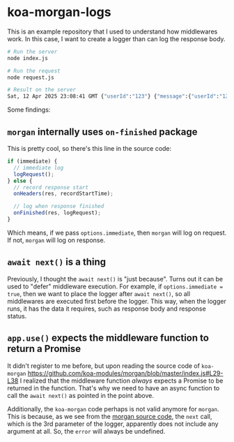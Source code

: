 # koa-morgan-logs

This is an example repository that I used to understand how middlewares work. In this case, I want to create a logger than can log the response body.

```sh
# Run the server
node index.js

# Run the request
node request.js

# Result on the server
Sat, 12 Apr 2025 23:08:41 GMT {"userId":"123"} {"message":{"userId":"123"}}
```

Some findings:

## `morgan` internally uses `on-finished` package

This is pretty cool, so there's this line in the source code:

```js
if (immediate) {
  // immediate log
  logRequest();
} else {
  // record response start
  onHeaders(res, recordStartTime);

  // log when response finished
  onFinished(res, logRequest);
}
```

Which means, if we pass `options.immediate`, then `morgan` will log on request. If not, `morgan` will log on response.

## `await next()` is a thing

Previously, I thought the `await next()` is "just because". Turns out it can be used to "defer" middleware execution. For example, if `options.immediate = true`, then we want to place the logger after `await next()`, so all middlewares are executed first before the logger. This way, when the logger runs, it has the data it requires, such as response body and response status.

## `app.use()` expects the middleware function to return a Promise

It didn't register to me before, but upon reading the source code of `koa-morgan` https://github.com/koa-modules/morgan/blob/master/index.js#L29-L38 I realized that the middleware function _always_ expects a Promise to be returned in the function. That's why we need to have an async function to call the `await next()` as pointed in the point above.

Additionally, the `koa-morgan` code perhaps is not valid anymore for `morgan`. This is because, as we see from the [morgan source code](https://github.com/expressjs/morgan/blob/master/index.js#L133-L144), the `next` call, which is the 3rd parameter of the logger, apparently does not include any argument at all. So, the `error` will always be undefined.

